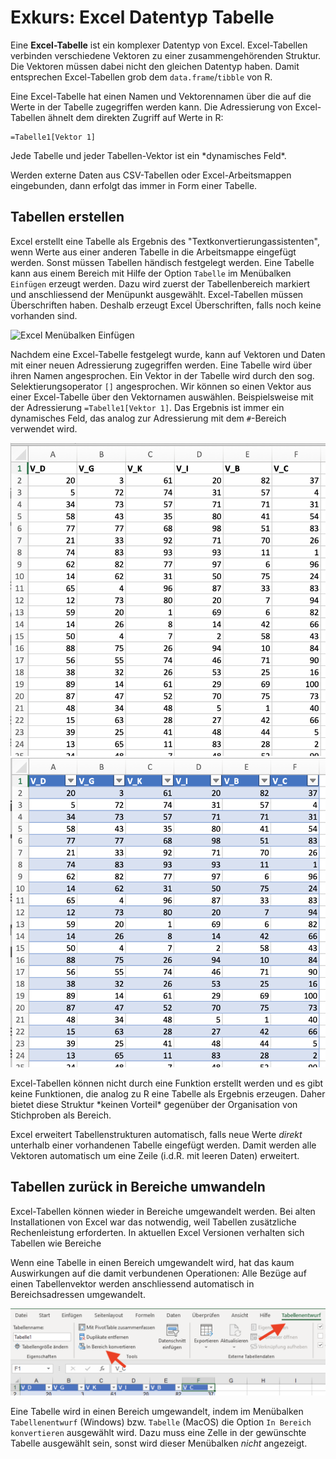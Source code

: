 # Exkurs: Excel Datentyp Tabelle

Eine **Excel-Tabelle** ist ein komplexer Datentyp von Excel. Excel-Tabellen verbinden verschiedene Vektoren zu einer zusammengehörenden Struktur. Die Vektoren müssen dabei nicht den gleichen Datentyp haben. Damit entsprechen Excel-Tabellen grob dem `data.frame`/`tibble` von R. 

Eine Excel-Tabelle hat einen Namen und Vektorennamen über die auf die Werte in der Tabelle zugegriffen werden kann. Die Adressierung von Excel-Tabellen ähnelt dem direkten Zugriff auf Werte in R: 

```Excel
=Tabelle1[Vektor 1]
```

<p class="alert alert-primary" markdown="1">
Jede Tabelle und jeder Tabellen-Vektor ist ein *dynamisches Feld*. 
</p>

<p class="alert alert-success" markdown="1">
Werden externe Daten aus CSV-Tabellen oder Excel-Arbeitsmappen eingebunden, dann erfolgt das immer in Form einer Tabelle. 
</p>

## Tabellen erstellen

Excel erstellt eine Tabelle als Ergebnis des "Textkonvertierungassistenten", wenn Werte aus einer anderen Tabelle in die Arbeitsmappe eingefügt werden. Sonst müssen Tabellen händisch festgelegt werden. Eine Tabelle kann aus einem Bereich mit Hilfe der Option `Tabelle` im Menübalken `Einfügen` erzeugt werden. Dazu wird zuerst der Tabellenbereich markiert und anschliessend der Menüpunkt ausgewählt. Excel-Tabellen müssen Überschriften haben. Deshalb erzeugt Excel Überschriften, falls noch keine vorhanden sind. 

![Excel Menübalken Einfügen](https://github.com/dxiai/ct-resourcen/raw/main/bilder/excel_tabellen/Excel_Menu_Einf%C3%BCgen_Tabelle.png)

Nachdem eine Excel-Tabelle festgelegt wurde, kann auf Vektoren und Daten mit einer neuen Adressierung zugegriffen werden. Eine Tabelle wird über ihren Namen angesprochen. Ein Vektor in der Tabelle wird durch den sog. Selektierungsoperator `[]` angesprochen. Wir können so einen Vektor aus einer Excel-Tabelle über den Vektornamen auswählen. Beispielsweise mit der Adressierung `=Tabelle1[Vektor 1]`. Das Ergebnis ist immer ein dynamisches Feld, das analog zur Adressierung mit dem `#`-Bereich verwendet wird.

![BEISPIEL FÜR einen Excel Bereich](https://github.com/dxiai/ct-resourcen/raw/main/bilder/excel_tabellen/Beispiel_Excel_Bereich.png)
![BEISPIEL FÜR eine Excel Tabelle](https://github.com/dxiai/ct-resourcen/raw/main/bilder/excel_tabellen/Beispiel_Excel_Tabelle.png)

<div class="alert alert-warning" markdown="1"> 
Excel-Tabellen können nicht durch eine Funktion erstellt werden und es gibt keine Funktionen, die analog zu R eine Tabelle als Ergebnis erzeugen. Daher bietet diese Struktur *keinen Vorteil* gegenüber der Organisation von Stichproben als Bereich.
</div>

Excel erweitert Tabellenstrukturen  automatisch, falls neue Werte *direkt* unterhalb einer vorhandenen Tabelle eingefügt werden. Damit werden alle Vektoren automatisch um eine Zeile (i.d.R. mit leeren Daten) erweitert. 

## Tabellen zurück in Bereiche umwandeln

Excel-Tabellen können wieder in Bereiche umgewandelt werden. Bei alten Installationen von Excel war das notwendig, weil Tabellen zusätzliche Rechenleistung erforderten. In aktuellen Excel Versionen verhalten sich Tabellen wie Bereiche

Wenn eine Tabelle in einen Bereich umgewandelt wird, hat das kaum Auswirkungen auf die damit verbundenen Operationen: Alle Bezüge auf einen Tabellenvektor werden anschliessend automatisch in Bereichsadressen umgewandelt. 

![MENÜBALKEN Tabelle](https://github.com/dxiai/ct-resourcen/raw/main/bilder/excel_tabellen/Excel_Menu_Tabelle_konvertieren.png)

Eine Tabelle wird in  einen Bereich umgewandelt, indem  im  Menübalken `Tabellenentwurf` (Windows) bzw. `Tabelle` (MacOS) die Option `In Bereich konvertieren` ausgewählt wird. Dazu muss eine Zelle in der gewünschte Tabelle  ausgewählt sein, sonst wird dieser Menübalken *nicht* angezeigt.